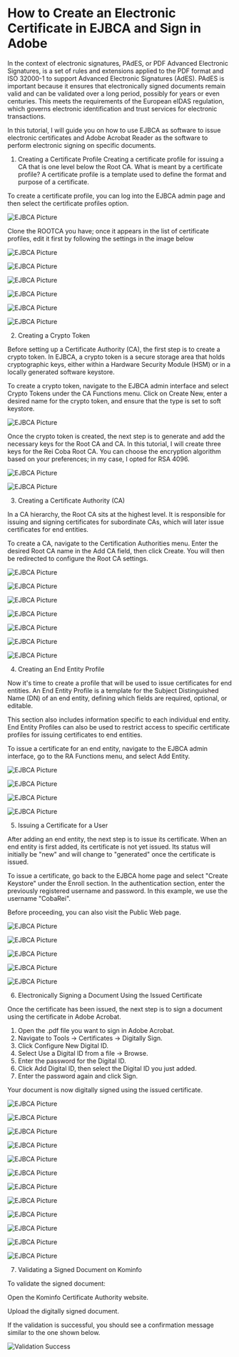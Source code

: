 # How to Create an Electronic Certificate in EJBCA and Sign in Adobe

In the context of electronic signatures, PAdES, or PDF Advanced Electronic Signatures, is a set of rules and extensions applied to the PDF format and ISO 32000-1 to support Advanced Electronic Signatures (AdES). PAdES is important because it ensures that electronically signed documents remain valid and can be validated over a long period, possibly for years or even centuries. This meets the requirements of the European eIDAS regulation, which governs electronic identification and trust services for electronic transactions.

In this tutorial, I will guide you on how to use EJBCA as software to issue electronic certificates and Adobe Acrobat Reader as the software to perform electronic signing on specific documents.

1. Creating a Certificate Profile
Creating a certificate profile for issuing a CA that is one level below the Root CA. What is meant by a certificate profile? A certificate profile is a template used to define the format and purpose of a certificate.

To create a certificate profile, you can log into the EJBCA admin page and then select the certificate profiles option.

![EJBCA Picture](https://miro.medium.com/v2/resize:fit:1400/format:webp/1*nTOnXlReNyvSxMLAIF3piw.png)

Clone the ROOTCA you have; once it appears in the list of certificate profiles, edit it first by following the settings in the image below

![EJBCA Picture](https://miro.medium.com/v2/resize:fit:1400/format:webp/1*e6Ax6u2PZV09bpPvv_pVNg.png)

![EJBCA Picture](https://miro.medium.com/v2/resize:fit:1400/format:webp/1*OG9iNwPVYV5yyLE6UToaag.png)  

![EJBCA Picture](https://miro.medium.com/v2/resize:fit:1400/format:webp/1*Gw__oAq3eZW4cbUsemPC6Q.png)  

![EJBCA Picture](https://miro.medium.com/v2/resize:fit:1400/format:webp/1*9gLAszEV4y2dBCKNvA31Jw.png)  

![EJBCA Picture](https://miro.medium.com/v2/resize:fit:1400/format:webp/1*dI-w9hzx7ustCSNISXi13A.png)  

![EJBCA Picture](https://miro.medium.com/v2/resize:fit:1400/format:webp/1*ehPYfFZ-Vvc0v-cHUCPIHQ.png)  

2. Creating a Crypto Token

Before setting up a Certificate Authority (CA), the first step is to create a crypto token. In EJBCA, a crypto token is a secure storage area that holds cryptographic keys, either within a Hardware Security Module (HSM) or in a locally generated software keystore.

To create a crypto token, navigate to the EJBCA admin interface and select Crypto Tokens under the CA Functions menu. Click on Create New, enter a desired name for the crypto token, and ensure that the type is set to soft keystore.

![EJBCA Picture](https://miro.medium.com/v2/resize:fit:1400/format:webp/1*nbt9LElzja_MrgTYxE-ugg.png)  

Once the crypto token is created, the next step is to generate and add the necessary keys for the Root CA and CA. In this tutorial, I will create three keys for the Rei Coba Root CA. You can choose the encryption algorithm based on your preferences; in my case, I opted for RSA 4096.

![EJBCA Picture](https://miro.medium.com/v2/resize:fit:1400/format:webp/1*AhbpmiDGTzbsKo1rM7iYdQ.png)  

![EJBCA Picture](https://miro.medium.com/v2/resize:fit:1400/format:webp/1*V_p_3vGfbwtWzPP54GeW6Q.png)  

3. Creating a Certificate Authority (CA)

In a CA hierarchy, the Root CA sits at the highest level. It is responsible for issuing and signing certificates for subordinate CAs, which will later issue certificates for end entities.

To create a CA, navigate to the Certification Authorities menu. Enter the desired Root CA name in the Add CA field, then click Create. You will then be redirected to configure the Root CA settings.

![EJBCA Picture](https://miro.medium.com/v2/resize:fit:1400/format:webp/1*u_3Zlap-AiTNAb7Zu3D4cA.png) 

![EJBCA Picture](https://miro.medium.com/v2/resize:fit:1400/format:webp/1*4Fc-nYo3J-o_mOAjuXNJVg.png)  

![EJBCA Picture](https://miro.medium.com/v2/resize:fit:1400/format:webp/1*RVgp5ujsH85xAaqnMhDXJw.png)  

![EJBCA Picture](https://miro.medium.com/v2/resize:fit:2000/format:webp/1*XGoS3D18TDipVM6vJnbHMA.png) 

![EJBCA Picture](https://miro.medium.com/v2/resize:fit:1400/format:webp/1*897IlQE_x6U9U-kLdj5yMQ.png) 

![EJBCA Picture](https://miro.medium.com/v2/resize:fit:1400/format:webp/1*R3nzI1n8npDMXgepvvKyEA.png)  

![EJBCA Picture](https://miro.medium.com/v2/resize:fit:1400/format:webp/1*zuOtFa2MnODcS0rl4onvGQ.png)  

4. Creating an End Entity Profile

Now it's time to create a profile that will be used to issue certificates for end entities. An End Entity Profile is a template for the Subject Distinguished Name (DN) of an end entity, defining which fields are required, optional, or editable.

This section also includes information specific to each individual end entity. End Entity Profiles can also be used to restrict access to specific certificate profiles for issuing certificates to end entities.

To issue a certificate for an end entity, navigate to the EJBCA admin interface, go to the RA Functions menu, and select Add Entity.

![EJBCA Picture](https://miro.medium.com/v2/resize:fit:1400/format:webp/1*ai2mTgq2kUNAy2rjBAxCUQ.png)  

![EJBCA Picture](https://miro.medium.com/v2/resize:fit:1400/format:webp/1*SOnnyP_Liek8qs0Eg2nCLg.png)  

![EJBCA Picture](https://miro.medium.com/v2/resize:fit:1400/format:webp/1*j2CrqoXHunOc2akcmEd6RQ.png)  

![EJBCA Picture](https://miro.medium.com/v2/resize:fit:1400/format:webp/1*OLTuVMb3na1a5-pTIYKV8w.png)  

5. Issuing a Certificate for a User

After adding an end entity, the next step is to issue its certificate. When an end entity is first added, its certificate is not yet issued. Its status will initially be "new" and will change to "generated" once the certificate is issued.

To issue a certificate, go back to the EJBCA home page and select "Create Keystore" under the Enroll section. In the authentication section, enter the previously registered username and password. In this example, we use the username "CobaRei".

Before proceeding, you can also visit the Public Web page.

![EJBCA Picture](https://miro.medium.com/v2/resize:fit:1020/format:webp/1*wsaj1GLPxFhVmo4JSGFe8w.png)  

![EJBCA Picture](https://miro.medium.com/v2/resize:fit:1400/format:webp/1*T2NJIPCrnJWmjIUmFyv_mQ.png)  

![EJBCA Picture](https://miro.medium.com/v2/resize:fit:1400/format:webp/1*Z3BndK1OSx5UNHq-l9rUHg.png)  

![EJBCA Picture](https://miro.medium.com/v2/resize:fit:1400/format:webp/1*CxAnynf77OjB7C1EQhEFXQ.png)  

![EJBCA Picture](https://miro.medium.com/v2/resize:fit:1400/format:webp/1*lqpiEHUnVKY6v7AYigyojw.png)  

6. Electronically Signing a Document Using the Issued Certificate

Once the certificate has been issued, the next step is to sign a document using the certificate in Adobe Acrobat.

1. Open the .pdf file you want to sign in Adobe Acrobat.
2. Navigate to Tools → Certificates → Digitally Sign.
3. Click Configure New Digital ID.
4. Select Use a Digital ID from a file → Browse.
5. Enter the password for the Digital ID.
6. Click Add Digital ID, then select the Digital ID you just added.
7. Enter the password again and click Sign.


Your document is now digitally signed using the issued certificate.

![EJBCA Picture](https://miro.medium.com/v2/resize:fit:1244/format:webp/1*fQ9SLGwzhptuye1SGV4cnQ.png) 

![EJBCA Picture](https://miro.medium.com/v2/resize:fit:1400/format:webp/1*1fomk8v6wYMhZzLMbfRnWQ.png)  

![EJBCA Picture](https://miro.medium.com/v2/resize:fit:1400/format:webp/1*pxO7EJtiLLSfc4qeAyQ-vA.png)  

![EJBCA Picture](https://miro.medium.com/v2/resize:fit:1400/format:webp/1*tnSXRh2fSvM3bRib469HKw.png)  

![EJBCA Picture](https://miro.medium.com/v2/resize:fit:1400/format/webp/1*k3bskNn1gx5C0onQHmtoCg.png)  

![EJBCA Picture](https://miro.medium.com/v2/resize:fit:1400/format/webp/1*TNcoi9xHa4s3CuIIJFQcnQ.png)  

![EJBCA Picture](https://miro.medium.com/v2/resize:fit:1196/format/webp/1*JKtFqq-YzcCUVZwTOqFrxQ.png)  

![EJBCA Picture](https://miro.medium.com/v2/resize:fit:1052/format/webp/1*iEURiTVGqX-ZLXdHOBBtpg.png)  

![EJBCA Picture](https://miro.medium.com/v2/resize:fit:1400/format/webp/1*T9Q17jgKTmRUgVArb7QvlQ.png) 
 
![EJBCA Picture](https://miro.medium.com/v2/resize:fit:1400/format/webp/1*8u6eBHGznfgYUcNl_Nrn3Q.png)  

![EJBCA Picture](https://miro.medium.com/v2/resize:fit:1400/format/webp/1*FY8A_YPv1rrIF-aCphORig.png) 
 
![EJBCA Picture](https://miro.medium.com/v2/resize:fit:1400/format/webp/1*4lQ9zFBkSGQUpBze1t_DCQ.png)  

7. Validating a Signed Document on Kominfo

To validate the signed document:

Open the Kominfo Certificate Authority website.

Upload the digitally signed document.

If the validation is successful, you should see a confirmation message similar to the one shown below.

![Validation Success](https://miro.medium.com/v2/resize:fit:1400/format/webp/1*Np2eAM_iUAG4ymxVanEP8A.png)  

